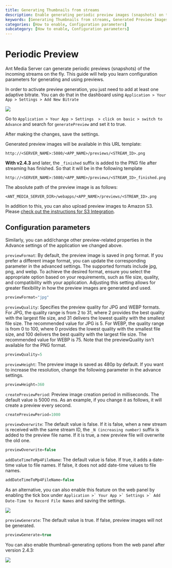 ```yaml
---
title: Generating Thumbnails from streams
description: Enable generating periodic preview images (snapshots) on the fly with adaptive bitrate streaming.
keywords: [Generating Thumbnails from streams, Generated Preview Images, Ant Media Server Documentation, Ant Media Server Tutorials]
categories: [How to enable, Configuration parameters]
subcategory: [How to enable, Configuration parameters]
---
```


# Periodic Preview

Ant Media Server can generate periodic previews (snapshots) of the incoming streams on the fly. This guide will help you learn configuration parameters for generating and using previews.

In order to activate preview generation, you just need to add at least one adaptive bitrate. You can do that in the dashboard using ```Application > Your App > Settings > Add New Bitrate```

![](@site/static/img/preview_1.png)

 Go to ```Application > Your App > Settings  > click on basic > switch to Advance``` and search for  `generatePreview` and set it to true.

After making the changes, save the settings.

Generated preview images will be available in this URL template:

```
http://<SERVER_NAME>:5080/<APP_NAME>/previews/<STREAM_ID>.png
```

**With v2.4.3** and later, the `_finished` suffix is added to the PNG file after streaming has finished. So that it will be in the following template

```
http://<SERVER_NAME>:5080/<APP_NAME>/previews/<STREAM_ID>_finished.png
```

The absolute path of the preview image is as follows:

```
<ANT_MEDIA_SERVER_DIR>/webapps/<APP_NAME>/previews/<STREAM_ID>.png
```

In addition to this, you can also upload preview images to Amazon S3. Please [check out the instructions for S3 Integration](/v1/docs/amazon-aws-s3-integration).

## Configuration parameters

Similarly, you can add/change other preview-related properties in the Advance settings of the application we changed above.

```previewFormat```: By default, the preview image is saved in png format. If you prefer a different image format, you can update the corresponding parameter in the advanced settings. The supported formats include jpg, png, and webp. To achieve the desired format, ensure you select the appropriate option based on your requirements, such as file size, quality, and compatibility with your application. Adjusting this setting allows for greater flexibility in how the preview images are generated and used.

```js
previewFormat="jpg"
```

```previewQuality```: Specifies the preview quality for JPG and WEBP formats. For JPG, the quality range is from 2 to 31, where 2 provides the best quality with the largest file size, and 31 delivers the lowest quality with the smallest file size. The recommended value for JPG is 5. For WEBP, the quality range is from 0 to 100, where 0 provides the lowest quality with the smallest file size, and 100 delivers the best quality with the largest file size. The recommended value for WEBP is 75. Note that the previewQuality isn't available for the PNG format.

```js
previewQuality=5
```


```previewHeight```: The preview image is saved as 480p by default. If you want to increase the resolution, change the following parameter in the advance settings.

```js
previewHeight=360
```

```createPreviewPeriod```: Preview image creation period in milliseconds. The default value is 5000 ms. As an example, if you change it as follows, it will create a preview every second.

```js
createPreviewPeriod=1000
```

```previewOverwrite```: The default value is false. If it is false, when a new stream is received with the same stream ID, the `_N (increasing number)` suffix is added to the preview file name. If it is true, a new preview file will overwrite the old one.

```js
previewOverwrite=false
```

```addDateTimeToMp4FileName```: The default value is false. If true, it adds a date-time value to file names. If false, it does not add date-time values to file names.

```js
addDateTimeToMp4FileName=false
```

As an alternative, you can also enable this feature on the web panel by enabling the tick box under ```Application >` Your App >` Settings >` Add Date-Time to Record File Names``` and saving the settings.

![](@site/static/img/preview_2.png)

```previewGenerate```: The default value is true. If false, preview images will not be generated.

```js
previewGenerate=true
```

You can also enable thumbnail-generating options from the web panel after version 2.4.3:
  
![](@site/static/img/enable-preview.png)
